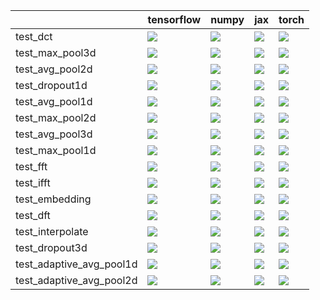 |                          | tensorflow                                                                                                                                                                             | numpy                                                                                                                                                                                  | jax                                                                                                                                                                                    | torch                                                                                                                                                                                  |
|:-------------------------|:---------------------------------------------------------------------------------------------------------------------------------------------------------------------------------------|:---------------------------------------------------------------------------------------------------------------------------------------------------------------------------------------|:---------------------------------------------------------------------------------------------------------------------------------------------------------------------------------------|:---------------------------------------------------------------------------------------------------------------------------------------------------------------------------------------|
| test_dct                 | <a href="https://github.com/unifyai/ivy/actions/runs/4592326235/jobs/8109274577" rel="noopener noreferrer" target="_blank"><img src=https://img.shields.io/badge/-success-success></a> | <a href="null" rel="noopener noreferrer" target="_blank"><img src=https://img.shields.io/badge/-failure-red></a>                                                                       | <a href="https://github.com/unifyai/ivy/actions/runs/4620488031/jobs/8170676055" rel="noopener noreferrer" target="_blank"><img src=https://img.shields.io/badge/-failure-red></a>     | <a href="https://github.com/unifyai/ivy/actions/runs/4620488031/jobs/8170678026" rel="noopener noreferrer" target="_blank"><img src=https://img.shields.io/badge/-failure-red></a>     |
| test_max_pool3d          | <a href="https://github.com/unifyai/ivy/actions/runs/4620488031/jobs/8170662962" rel="noopener noreferrer" target="_blank"><img src=https://img.shields.io/badge/-success-success></a> | <a href="https://github.com/unifyai/ivy/actions/runs/4620488031/jobs/8170677598" rel="noopener noreferrer" target="_blank"><img src=https://img.shields.io/badge/-failure-red></a>     | <a href="https://github.com/unifyai/ivy/actions/runs/4592326235/jobs/8109274577" rel="noopener noreferrer" target="_blank"><img src=https://img.shields.io/badge/-failure-red></a>     | <a href="https://github.com/unifyai/ivy/actions/runs/4620488031/jobs/8170662962" rel="noopener noreferrer" target="_blank"><img src=https://img.shields.io/badge/-failure-red></a>     |
| test_avg_pool2d          | <a href="https://github.com/unifyai/ivy/actions/runs/4620488031/jobs/8170670578" rel="noopener noreferrer" target="_blank"><img src=https://img.shields.io/badge/-success-success></a> | <a href="https://github.com/unifyai/ivy/actions/runs/4592326235/jobs/8109274577" rel="noopener noreferrer" target="_blank"><img src=https://img.shields.io/badge/-failure-red></a>     | <a href="https://github.com/unifyai/ivy/actions/runs/4620488031/jobs/8170675842" rel="noopener noreferrer" target="_blank"><img src=https://img.shields.io/badge/-failure-red></a>     | <a href="https://github.com/unifyai/ivy/actions/runs/4620488031/jobs/8170675842" rel="noopener noreferrer" target="_blank"><img src=https://img.shields.io/badge/-failure-red></a>     |
| test_dropout1d           | <a href="https://github.com/unifyai/ivy/actions/runs/4620488031/jobs/8170670578" rel="noopener noreferrer" target="_blank"><img src=https://img.shields.io/badge/-success-success></a> | <a href="https://github.com/unifyai/ivy/actions/runs/4592326235/jobs/8109274577" rel="noopener noreferrer" target="_blank"><img src=https://img.shields.io/badge/-failure-red></a>     | <a href="https://github.com/unifyai/ivy/actions/runs/4592326235/jobs/8109274577" rel="noopener noreferrer" target="_blank"><img src=https://img.shields.io/badge/-failure-red></a>     | <a href="https://github.com/unifyai/ivy/actions/runs/4592326235/jobs/8109274577" rel="noopener noreferrer" target="_blank"><img src=https://img.shields.io/badge/-failure-red></a>     |
| test_avg_pool1d          | <a href="https://github.com/unifyai/ivy/actions/runs/4620488031/jobs/8170674063" rel="noopener noreferrer" target="_blank"><img src=https://img.shields.io/badge/-success-success></a> | <a href="https://github.com/unifyai/ivy/actions/runs/4620488031/jobs/8170675842" rel="noopener noreferrer" target="_blank"><img src=https://img.shields.io/badge/-failure-red></a>     | <a href="https://github.com/unifyai/ivy/actions/runs/4620488031/jobs/8170677175" rel="noopener noreferrer" target="_blank"><img src=https://img.shields.io/badge/-success-success></a> | <a href="https://github.com/unifyai/ivy/actions/runs/4592326235/jobs/8109274577" rel="noopener noreferrer" target="_blank"><img src=https://img.shields.io/badge/-failure-red></a>     |
| test_max_pool2d          | <a href="https://github.com/unifyai/ivy/actions/runs/4620488031/jobs/8170663662" rel="noopener noreferrer" target="_blank"><img src=https://img.shields.io/badge/-success-success></a> | <a href="https://github.com/unifyai/ivy/actions/runs/4620488031/jobs/8170677423" rel="noopener noreferrer" target="_blank"><img src=https://img.shields.io/badge/-failure-red></a>     | <a href="https://github.com/unifyai/ivy/actions/runs/4592326235/jobs/8109274577" rel="noopener noreferrer" target="_blank"><img src=https://img.shields.io/badge/-failure-red></a>     | <a href="https://github.com/unifyai/ivy/actions/runs/4620488031/jobs/8170664218" rel="noopener noreferrer" target="_blank"><img src=https://img.shields.io/badge/-failure-red></a>     |
| test_avg_pool3d          | <a href="https://github.com/unifyai/ivy/actions/runs/4620488031/jobs/8170674820" rel="noopener noreferrer" target="_blank"><img src=https://img.shields.io/badge/-success-success></a> | <a href="https://github.com/unifyai/ivy/actions/runs/4620488031/jobs/8170677052" rel="noopener noreferrer" target="_blank"><img src=https://img.shields.io/badge/-failure-red></a>     | <a href="https://github.com/unifyai/ivy/actions/runs/4620488031/jobs/8170676584" rel="noopener noreferrer" target="_blank"><img src=https://img.shields.io/badge/-failure-red></a>     | <a href="https://github.com/unifyai/ivy/actions/runs/4620488031/jobs/8170674820" rel="noopener noreferrer" target="_blank"><img src=https://img.shields.io/badge/-failure-red></a>     |
| test_max_pool1d          | <a href="https://github.com/unifyai/ivy/actions/runs/4592326235/jobs/8109274577" rel="noopener noreferrer" target="_blank"><img src=https://img.shields.io/badge/-success-success></a> | <a href="https://github.com/unifyai/ivy/actions/runs/4620488031/jobs/8170677854" rel="noopener noreferrer" target="_blank"><img src=https://img.shields.io/badge/-failure-red></a>     | <a href="https://github.com/unifyai/ivy/actions/runs/4592326235/jobs/8109274577" rel="noopener noreferrer" target="_blank"><img src=https://img.shields.io/badge/-failure-red></a>     | <a href="https://github.com/unifyai/ivy/actions/runs/4592326235/jobs/8109274577" rel="noopener noreferrer" target="_blank"><img src=https://img.shields.io/badge/-failure-red></a>     |
| test_fft                 | <a href="https://github.com/unifyai/ivy/actions/runs/4620488031/jobs/8170663662" rel="noopener noreferrer" target="_blank"><img src=https://img.shields.io/badge/-failure-red></a>     | <a href="https://github.com/unifyai/ivy/actions/runs/4592326235/jobs/8109274577" rel="noopener noreferrer" target="_blank"><img src=https://img.shields.io/badge/-success-success></a> | <a href="https://github.com/unifyai/ivy/actions/runs/4620488031/jobs/8170673787" rel="noopener noreferrer" target="_blank"><img src=https://img.shields.io/badge/-failure-red></a>     | <a href="https://github.com/unifyai/ivy/actions/runs/4620488031/jobs/8170675638" rel="noopener noreferrer" target="_blank"><img src=https://img.shields.io/badge/-failure-red></a>     |
| test_ifft                | <a href="https://github.com/unifyai/ivy/actions/runs/4592326235/jobs/8109274577" rel="noopener noreferrer" target="_blank"><img src=https://img.shields.io/badge/-success-success></a> | <a href="https://github.com/unifyai/ivy/actions/runs/4620488031/jobs/8170675638" rel="noopener noreferrer" target="_blank"><img src=https://img.shields.io/badge/-failure-red></a>     | <a href="https://github.com/unifyai/ivy/actions/runs/4620488031/jobs/8170673787" rel="noopener noreferrer" target="_blank"><img src=https://img.shields.io/badge/-failure-red></a>     | <a href="https://github.com/unifyai/ivy/actions/runs/4592326235/jobs/8109274577" rel="noopener noreferrer" target="_blank"><img src=https://img.shields.io/badge/-failure-red></a>     |
| test_embedding           | <a href="https://github.com/unifyai/ivy/actions/runs/4592326235/jobs/8109274577" rel="noopener noreferrer" target="_blank"><img src=https://img.shields.io/badge/-success-success></a> | <a href="https://github.com/unifyai/ivy/actions/runs/4620488031/jobs/8170677598" rel="noopener noreferrer" target="_blank"><img src=https://img.shields.io/badge/-failure-red></a>     | <a href="https://github.com/unifyai/ivy/actions/runs/4592326235/jobs/8109274577" rel="noopener noreferrer" target="_blank"><img src=https://img.shields.io/badge/-success-success></a> | <a href="https://github.com/unifyai/ivy/actions/runs/4620488031/jobs/8170678026" rel="noopener noreferrer" target="_blank"><img src=https://img.shields.io/badge/-success-success></a> |
| test_dft                 | <a href="https://github.com/unifyai/ivy/actions/runs/4592326235/jobs/8109274577" rel="noopener noreferrer" target="_blank"><img src=https://img.shields.io/badge/-success-success></a> | <a href="https://github.com/unifyai/ivy/actions/runs/4620488031/jobs/8170677854" rel="noopener noreferrer" target="_blank"><img src=https://img.shields.io/badge/-failure-red></a>     | <a href="https://github.com/unifyai/ivy/actions/runs/4592326235/jobs/8109274577" rel="noopener noreferrer" target="_blank"><img src=https://img.shields.io/badge/-failure-red></a>     | <a href="https://github.com/unifyai/ivy/actions/runs/4592326235/jobs/8109274577" rel="noopener noreferrer" target="_blank"><img src=https://img.shields.io/badge/-failure-red></a>     |
| test_interpolate         | <a href="https://github.com/unifyai/ivy/actions/runs/4620488031/jobs/8170674063" rel="noopener noreferrer" target="_blank"><img src=https://img.shields.io/badge/-success-success></a> | <a href="https://github.com/unifyai/ivy/actions/runs/4620488031/jobs/8170674063" rel="noopener noreferrer" target="_blank"><img src=https://img.shields.io/badge/-failure-red></a>     | <a href="https://github.com/unifyai/ivy/actions/runs/4620488031/jobs/8170675638" rel="noopener noreferrer" target="_blank"><img src=https://img.shields.io/badge/-failure-red></a>     | <a href="https://github.com/unifyai/ivy/actions/runs/4620488031/jobs/8170663662" rel="noopener noreferrer" target="_blank"><img src=https://img.shields.io/badge/-failure-red></a>     |
| test_dropout3d           | <a href="https://github.com/unifyai/ivy/actions/runs/4620488031/jobs/8170662962" rel="noopener noreferrer" target="_blank"><img src=https://img.shields.io/badge/-success-success></a> | <a href="https://github.com/unifyai/ivy/actions/runs/4620488031/jobs/8170676909" rel="noopener noreferrer" target="_blank"><img src=https://img.shields.io/badge/-failure-red></a>     | <a href="https://github.com/unifyai/ivy/actions/runs/4620488031/jobs/8170678212" rel="noopener noreferrer" target="_blank"><img src=https://img.shields.io/badge/-failure-red></a>     | <a href="https://github.com/unifyai/ivy/actions/runs/4592326235/jobs/8109274577" rel="noopener noreferrer" target="_blank"><img src=https://img.shields.io/badge/-failure-red></a>     |
| test_adaptive_avg_pool1d | <a href="https://github.com/unifyai/ivy/actions/runs/4620488031/jobs/8170677423" rel="noopener noreferrer" target="_blank"><img src=https://img.shields.io/badge/-failure-red></a>     | <a href="https://github.com/unifyai/ivy/actions/runs/4592326235/jobs/8109274577" rel="noopener noreferrer" target="_blank"><img src=https://img.shields.io/badge/-failure-red></a>     | <a href="https://github.com/unifyai/ivy/actions/runs/4620488031/jobs/8170677304" rel="noopener noreferrer" target="_blank"><img src=https://img.shields.io/badge/-failure-red></a>     | <a href="https://github.com/unifyai/ivy/actions/runs/4620488031/jobs/8170677515" rel="noopener noreferrer" target="_blank"><img src=https://img.shields.io/badge/-success-success></a> |
| test_adaptive_avg_pool2d | <a href="https://github.com/unifyai/ivy/actions/runs/4592326235/jobs/8109274577" rel="noopener noreferrer" target="_blank"><img src=https://img.shields.io/badge/-failure-red></a>     | <a href="https://github.com/unifyai/ivy/actions/runs/4620488031/jobs/8170670578" rel="noopener noreferrer" target="_blank"><img src=https://img.shields.io/badge/-failure-red></a>     | <a href="https://github.com/unifyai/ivy/actions/runs/4604527736/jobs/8135555852" rel="noopener noreferrer" target="_blank"><img src=https://img.shields.io/badge/-failure-red></a>     | <a href="https://github.com/unifyai/ivy/actions/runs/4592326235/jobs/8109274577" rel="noopener noreferrer" target="_blank"><img src=https://img.shields.io/badge/-success-success></a> |